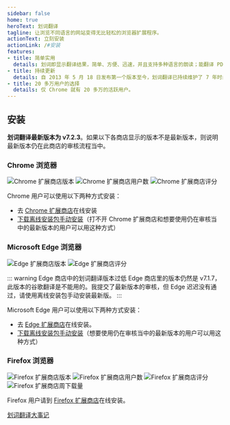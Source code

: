 ```yaml
---
sidebar: false
home: true
heroText: 划词翻译
tagline: 让浏览不同语言的网站变得无比轻松的浏览器扩展程序。
actionText: 立刻安装
actionLink: /#安装
features:
- title: 简单实用
  details: 划词即显示翻译结果，简单、方便、迅速，并且支持多种语言的朗读；能翻译 PDF 文档；支持有道翻译、百度翻译和谷歌翻译。
- title: 持续更新
  details: 自 2013 年 5 月 18 日发布第一个版本至今，划词翻译已持续维护了 7 年时间。
- title: 20 多万用户的选择
  details: 仅 Chrome 就有 20 多万的活跃用户。
---
```


## 安装

**划词翻译最新版本为 v7.2.3**。如果以下各商店显示的版本不是最新版本，则说明最新版本仍在此商店的审核流程当中。

### Chrome 浏览器

![Chrome 扩展商店版本](https://img.shields.io/chrome-web-store/v/ikhdkkncnoglghljlkmcimlnlhkeamad.svg?style=flat-square&label=版本)
![Chrome 扩展商店用户数](https://img.shields.io/chrome-web-store/d/ikhdkkncnoglghljlkmcimlnlhkeamad.svg?style=flat-square&label=用户数)
![Chrome 扩展商店评分](https://img.shields.io/chrome-web-store/rating/ikhdkkncnoglghljlkmcimlnlhkeamad?style=flat-square&label=评分)

Chrome 用户可以使用以下两种方式安装：

- 去 [Chrome 扩展商店](https://chrome.google.com/webstore/detail/ikhdkkncnoglghljlkmcimlnlhkeamad)在线安装
- [下载离线安装包手动安装](./install.html)（打不开 Chrome 扩展商店和想要使用仍在审核当中的最新版本的用户可以用这种方式）

### Microsoft Edge 浏览器

![Edge 扩展商店版本](https://img.shields.io/static/v1?label=版本&message=v7.1.7&color=yellow&style=flat-square)
![Edge 扩展商店评分](https://img.shields.io/static/v1?label=评分&message=4.6/5&color=success&style=flat-square)

::: warning Edge 商店中的划词翻译版本过低
Edge 商店里的版本仍然是 v7.1.7，此版本的谷歌翻译是不能用的。我提交了最新版本的审核，但 Edge 迟迟没有通过，请使用离线安装包手动安装最新版。
:::

Microsoft Edge 用户可以使用以下两种方式安装：

- 去 [Edge 扩展商店](https://microsoftedge.microsoft.com/addons/detail/oikmahiipjniocckomdccmplodldodja)在线安装。
- [下载离线安装包手动安装](./install.html)（想要使用仍在审核当中的最新版本的用户可以用这种方式）

### Firefox 浏览器

![Firefox 扩展商店版本](https://img.shields.io/amo/v/hcfy?style=flat-square&label=版本)
![Firefox 扩展商店用户数](https://img.shields.io/amo/users/hcfy?style=flat-square&label=用户数)
![Firefox 扩展商店评分](https://img.shields.io/amo/rating/hcfy?style=flat-square&label=评分)
![Firefox 扩展商店周下载量](https://img.shields.io/amo/dw/hcfy?style=flat-square&label=周下载量)

Firefox 用户请到 [Firefox 扩展商店](https://addons.mozilla.org/zh-CN/firefox/addon/hcfy/)在线安装。

[划词翻译大事记](./histroy.html)

<global-footer />
